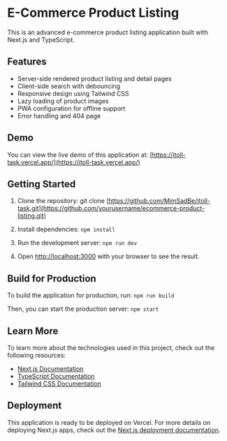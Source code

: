 # E-Commerce Product Listing

This is an advanced e-commerce product listing application built with Next.js and TypeScript.

## Features

- Server-side rendered product listing and detail pages
- Client-side search with debouncing
- Responsive design using Tailwind CSS
- Lazy loading of product images
- PWA configuration for offline support
- Error handling and 404 page

## Demo

You can view the live demo of this application at: [https://itoll-task.vercel.app/](https://itoll-task.vercel.app/)

## Getting Started

1. Clone the repository: git clone [https://github.com/MimSadBe/itoll-task.git](https://github.com/yourusername/ecommerce-product-listing.git)
2. Install dependencies: 
```npm install```
3. Run the development server:
```npm run dev```

4. Open [http://localhost:3000](http://localhost:3000) with your browser to see the result.

## Build for Production

To build the application for production, run:
```npm run build```

Then, you can start the production server:
```npm start```


## Learn More

To learn more about the technologies used in this project, check out the following resources:

- [Next.js Documentation](https://nextjs.org/docs)
- [TypeScript Documentation](https://www.typescriptlang.org/docs/)
- [Tailwind CSS Documentation](https://tailwindcss.com/docs)

## Deployment

This application is ready to be deployed on Vercel. For more details on deploying Next.js apps, check out the [Next.js deployment documentation](https://nextjs.org/docs/deployment).